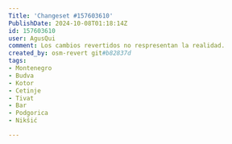 ```yaml
---
Title: 'Changeset #157603610'
PublishDate: 2024-10-08T01:18:14Z
id: 157603610
user: AgusQui
comment: Los cambios revertidos no respresentan la realidad.
created_by: osm-revert git#b82837d
tags:
- Montenegro
- Budva
- Kotor
- Cetinje
- Tivat
- Bar
- Podgorica
- Nikšić

---
```

